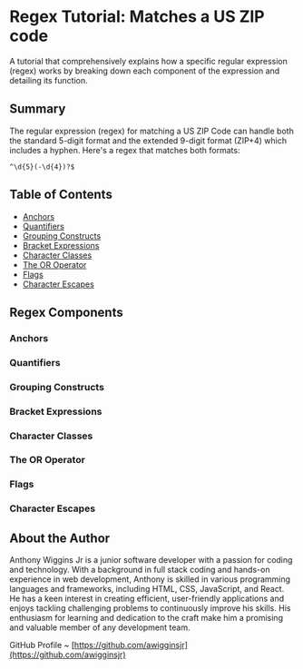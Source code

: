 # Regex Tutorial: Matches a US ZIP code

A tutorial that comprehensively explains how a specific regular expression (regex) works by breaking down each component of the expression and detailing its function.

## Summary

The regular expression (regex) for matching a US ZIP Code can handle both the standard 5-digit format and the extended 9-digit format (ZIP+4) which includes a hyphen. Here's a regex that matches both formats:

`^\d{5}(-\d{4})?$`

## Table of Contents

- [Anchors](#anchors)
- [Quantifiers](#quantifiers)
- [Grouping Constructs](#grouping-constructs)
- [Bracket Expressions](#bracket-expressions)
- [Character Classes](#character-classes)
- [The OR Operator](#the-or-operator)
- [Flags](#flags)
- [Character Escapes](#character-escapes)

## Regex Components

### Anchors

### Quantifiers

### Grouping Constructs

### Bracket Expressions

### Character Classes

### The OR Operator

### Flags

### Character Escapes

## About the Author

Anthony Wiggins Jr is a junior software developer with a passion for coding and technology. With a background in full stack coding and hands-on experience in web development, Anthony is skilled in various programming languages and frameworks, including HTML, CSS, JavaScript, and React. He has a keen interest in creating efficient, user-friendly applications and enjoys tackling challenging problems to continuously improve his skills. His enthusiasm for learning and dedication to the craft make him a promising and valuable member of any development team.

GitHub Profile ~ [https://github.com/awigginsjr](https://github.com/awigginsjr)

